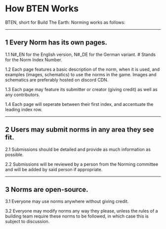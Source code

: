 # How BTEN Works
BTEN, short for Build The Earth: Norming works as follows:

***

## 1 Every Norm has its own pages.    

1.1 N#_EN for the English version, N#_DE for the German variant. # Stands for the Norm Index Number.    

1.2 Each page features a basic description of the norm, when it is used, and examples (images, schematics) to use the norms in the game. Images and schematics are preferably hosted on discord CDN.

1.3 Each page may feature its submitter or creator (giving credit) as well as any contributors.  

1.4 Each page will seperate between their first index, and accentuate the leading index row.  

***

## 2 Users may submit norms in any area they see fit.

2.1 Submissions should be detailed and provide as much information as possible.

2.2 Submissions will be reviewed by a person from the Norming committee and will be added by said person if appropriate.

***

## 3 Norms are open-source.

3.1 Everyone may use norms anywhere without giving credit.

3.2 Everyone may modify norms any way they please, unless the rules of a building team require these norms to be followed, in which case this is subject to discussion.
